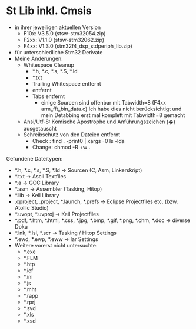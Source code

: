 St Lib inkl. Cmsis
==================

* in ihrer jeweiligen aktuellen Version
  - F10x: V3.5.0 (stsw-stm32054.zip)
  - F2xx: V1.1.0 (stsw-stm32062.zip)
  - F4xx: V1.3.0 (stm32f4_dsp_stdperiph_lib.zip)
* für unterschiedliche Stm32 Derivate
* Meine Änderungen:
  - Whitespace Cleanup
    - *.h, *.c, *.s, *.S, *.ld
    - *.txt
    - Trailing Whitespace entfernt
    - <CR> entfernt
    - Tabs entfernt
      - einige Sourcen sind offenbar mit Tabwidth=8 (F4xx arm_fft_bin_data.c)
        Ich habe dies nicht berücksichtigt und mein Detabbing erst mal komplett mit Tabwidth=8 gemacht
  - Ansi/Utf-8: Komische Apostrophe und Anführungszeichen (�) ausgetauscht
  - Schreibschutz von den Dateien entfernt
    - Check : find . -print0 | xargs -0 ls -lda
    - Change: chmod -R +w .

Gefundene Dateitypen:
- *.h, *.c, *.s, *.S, *.ld → Sourcen (C, Asm, Linkerskript)
- *.txt → Ascii Textfiles
- *.a → GCC Library
- *.asm → Assembler (Tasking, Hitop)
- *.lib → Keil Library
- .cproject, .project, *.launch, *.prefs → Eclipse Projectfiles etc. (bzw. Atollic Studio)
- *.uvopt, *.uvproj → Keil Projectfiles
- *.pdf, *.htm, *.html, *.css, *.jpg, *.bmp, *.gif, *.png, *.chm, *.doc → diverse Doku
- *.lnk, *.lsl, *.scr → Tasking / Hitop Settings
- *.ewd, *.ewp, *.eww → Iar Settings
- Weitere vorerst nicht untersuchte:
  - *.exe
  - *.FLM
  - *.htp
  - *.icf
  - *.ini
  - *.js
  - *.mht
  - *.rapp
  - *.rprj
  - *.svd
  - *.xls
  - *.xsd
